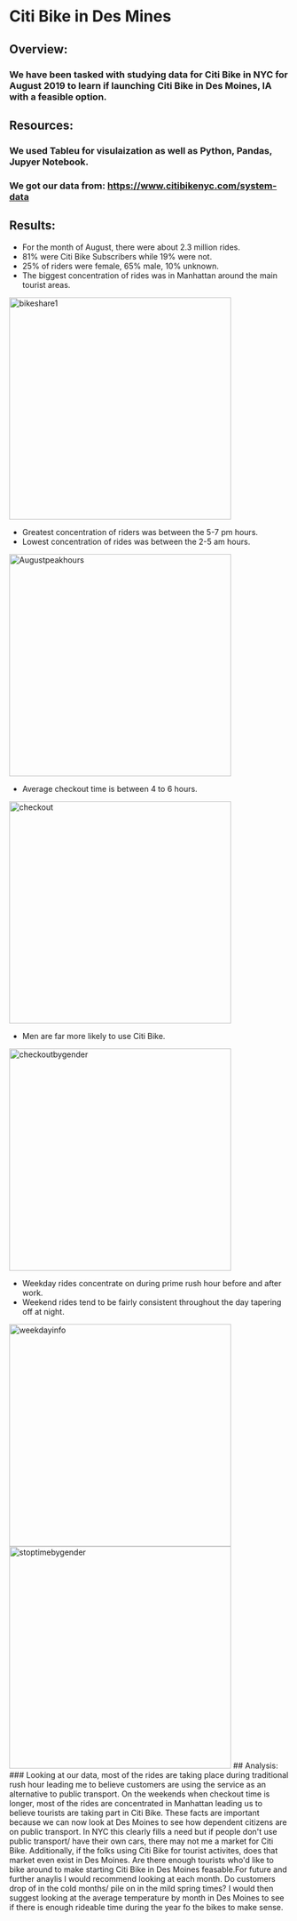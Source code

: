# Citi Bike in Des Mines
## Overview:
### We have been tasked with studying data for Citi Bike in NYC for August 2019 to learn if launching Citi Bike in Des Moines, IA with a feasible option.

## Resources:
### We used Tableu for visulaization as well as Python, Pandas, Jupyer Notebook.
### We got our data from: https://www.citibikenyc.com/system-data

## Results: 

* For the month of August, there were about 2.3 million rides.
* 81% were Citi Bike Subscribers while 19% were not.
* 25% of riders were female, 65% male, 10% unknown.
* The biggest concentration of rides was in Manhattan around the main tourist areas.

<img width="400" alt="bikeshare1" src="https://user-images.githubusercontent.com/82114481/131579218-550504d2-f0f9-4074-adf2-c7e1f8bcd9d6.png">

* Greatest concentration of riders was between the 5-7 pm hours.
* Lowest concentration of rides was between the 2-5 am hours.

<img width="400" alt="Augustpeakhours" src="https://user-images.githubusercontent.com/82114481/131579431-0612352c-7cab-4284-9c32-b4550b6f70da.png">

* Average checkout time is between 4 to 6 hours.

<img width="400" alt="checkout" src="https://user-images.githubusercontent.com/82114481/131579611-312ed255-ba82-4072-aafb-c4c630e32453.png">

* Men are far more likely to use Citi Bike. 

<img width="400" alt="checkoutbygender" src="https://user-images.githubusercontent.com/82114481/131579676-b60f8193-a163-4e12-a48f-6cbacc2a6e58.png">

* Weekday rides concentrate on during prime rush hour before and after work.
* Weekend rides tend to be fairly consistent throughout the day tapering off at night. 

<img width="400" alt="weekdayinfo" src="https://user-images.githubusercontent.com/82114481/131579918-9bf78e61-2763-494b-9c9c-ff23903163bb.png">

<img width="400" alt="stoptimebygender" src="https://user-images.githubusercontent.com/82114481/131580107-e2d94ee2-15a4-4cb5-b40d-1e8e762441bc.png">
## Analysis:
### Looking at our data, most of the rides are taking place during traditional rush hour leading me to believe customers are using the service as an alternative to public transport. On the weekends when checkout time is longer, most of the rides are concentrated in Manhattan leading us to believe tourists are taking part in Citi Bike. These facts are important because we can now look at Des Moines to see how dependent citizens are on public transport. In NYC this clearly fills a need but if people don't use public transport/ have their own cars, there may not me a market for Citi Bike. Additionally, if the folks using Citi Bike for tourist activites, does that market even exist in Des Moines. Are there enough tourists who'd like to bike around to make starting Citi Bike in Des Moines feasable.For future and further anaylis I would recommend looking at each month. Do customers drop of in the cold months/ pile on in the mild spring times? I would then suggest looking at the average temperature by month in Des Moines to see if there is enough rideable time during the year fo the bikes to make sense. 
